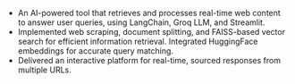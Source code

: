 * An AI-powered tool that retrieves and processes real-time web content to answer user queries,
using LangChain, Groq LLM, and Streamlit.
* Implemented web scraping, document splitting, and FAISS-based vector search for efficient
information retrieval. Integrated HuggingFace embeddings for accurate query matching. 
* Delivered an interactive platform for real-time, sourced responses from multiple URLs.
